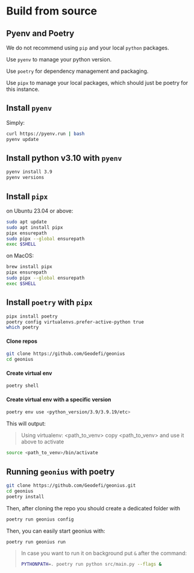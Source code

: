 # Build from source

## Pyenv and Poetry

We do not recommend using `pip` and your local `python` packages.

Use `pyenv` to manage your python version.

Use `poetry` for dependency management and packaging.

Use `pipx` to manage your local packages, which should just be poetry for this instance.

## Install `pyenv`

Simply:

```bash
curl https://pyenv.run | bash
pyenv update
```

<!-- echo 'export PYENV_ROOT="$HOME/.pyenv"' >> ~/.bashrc
echo 'command -v pyenv >/dev/null || export PATH="$PYENV_ROOT/bin:$PATH"' >> ~/.bashrc
echo 'eval "$(pyenv init -)"' >> ~/.bashrc
exec $SHELL
pyenv update -->

## Install python v3.10 with `pyenv`

```bash
pyenv install 3.9
pyenv versions
```

## Install `pipx`

on Ubuntu 23.04 or above:

```bash
sudo apt update
sudo apt install pipx
pipx ensurepath
sudo pipx --global ensurepath
exec $SHELL
```

on MacOS:

```bash
brew install pipx
pipx ensurepath
sudo pipx --global ensurepath
exec $SHELL
```

## Install `poetry` with `pipx`

```bash
pipx install poetry
poetry config virtualenvs.prefer-active-python true
which poetry
```

#### Clone repos

```bash
git clone https://github.com/Geodefi/geonius
cd geonius
```

#### Create virtual env

```bash
poetry shell
```

#### Create virtual env with a specific version

```bash
poetry env use <python_version/3.9/3.9.19/etc>
```

This will output:

> Using virtualenv: <path_to_venv>
> copy <path_to_venv> and use it above to activate

```bash
source <path_to_venv>/bin/activate
```

## Running `geonius` with poetry

```bash
git clone https://github.com/Geodefi/geonius.git
cd geonius
poetry install
```

Then, after cloning the repo you should create a dedicated folder with

```bash
poetry run geonius config
```

Then, you can easily start geonius with:

```bash
poetry run geonius run
```

> In case you want to run it on background put `&` after the command:
>
> ```bash
> PYTHONPATH=. poetry run python src/main.py --flags &
> ```
